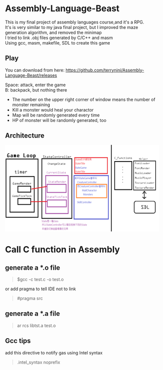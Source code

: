 # Assembly-Language-Beast
This is my final project of assembly languages course,and it's a RPG.<br>
It's is very  similar to my java final project, but I improved the maze generation algorithm, and removed the minimap<br>
I tried to link .obj files generated by C/C++ and masm<br>
Using gcc, masm, makefile, SDL to create this game

## Play
You can download from here:
https://github.com/terrynini/Assembly-Language-Beast/releases

Space: attack, enter the game<br>
B:     backpack, but nothing there<br>

* The number on the upper right corner of window means the number of monster remaining
* Kill a monster would heal your charactor
* Map will be randomly generated every time
* HP of monster will be randomly generated, too

## Architecture
![architecture](./architecture.png)
# Call C function in Assembly

## generate a *.o file
> $gcc -c test.c -o test.o

or add pragma to tell IDE not to link
>  #pragma src </br>


## generate a *.a file

>ar rcs libtst.a test.o


## Gcc tips
add this directive to notify gas using Intel syntax
>.intel_syntax noprefix

